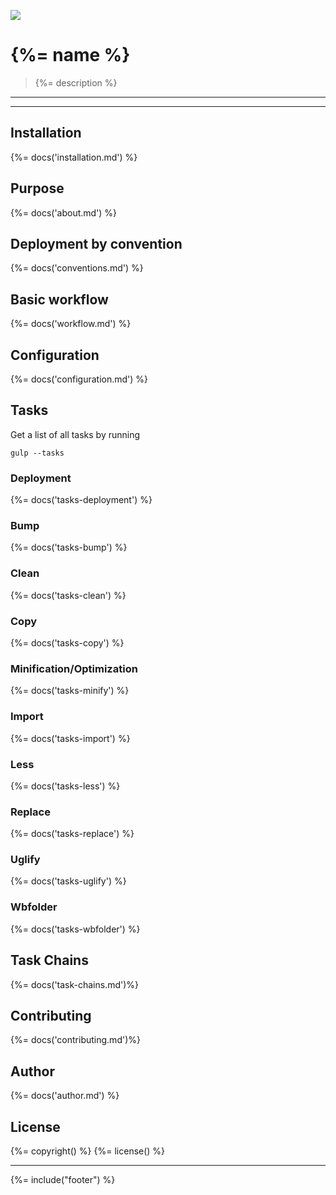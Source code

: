 [![](https://david-dm.org/stefanwalther/sense-go.png)](https://david-dm.org/stefanwalther/sense-go)

# {%= name %}

> {%= description %}

---

<!-- toc -->

---

## Installation
{%= docs('installation.md') %}

## Purpose
{%= docs('about.md') %}

## Deployment by convention
{%= docs('conventions.md') %}

## Basic workflow
{%= docs('workflow.md') %}

## Configuration
{%= docs('configuration.md') %}

## Tasks
Get a list of all tasks by running

```
gulp --tasks
```

### Deployment
{%= docs('tasks-deployment') %}


### Bump
{%= docs('tasks-bump') %}

### Clean
{%= docs('tasks-clean') %}

### Copy
{%= docs('tasks-copy') %}

### Minification/Optimization
{%= docs('tasks-minify') %}

### Import
{%= docs('tasks-import') %}

### Less
{%= docs('tasks-less') %}

### Replace
{%= docs('tasks-replace') %}

### Uglify
{%= docs('tasks-uglify') %}

### Wbfolder
{%= docs('tasks-wbfolder') %}

## Task Chains
{%= docs('task-chains.md')%}

## Contributing
{%= docs('contributing.md')%}

## Author
{%= docs('author.md') %}

## License
{%= copyright() %}
{%= license() %}

***

{%= include("footer") %}
